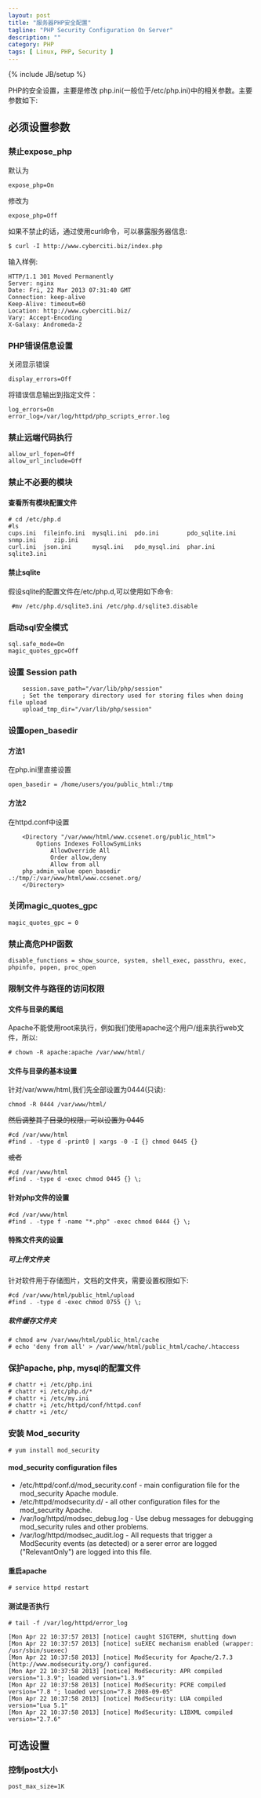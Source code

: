 ```yaml
---
layout: post
title: "服务器PHP安全配置"
tagline: "PHP Security Configuration On Server"
description: ""
category: PHP
tags: [ Linux, PHP, Security ]
---
```

{% include JB/setup %}

PHP的安全设置，主要是修改 php.ini(一般位于/etc/php.ini)中的相关参数。主要参数如下:

## 必须设置参数

### 禁止expose_php

默认为 

	expose_php=On

修改为 

	expose_php=Off

如果不禁止的话，通过使用curl命令，可以暴露服务器信息:

	$ curl -I http://www.cyberciti.biz/index.php

输入样例:

	HTTP/1.1 301 Moved Permanently
	Server: nginx
	Date: Fri, 22 Mar 2013 07:31:40 GMT
	Connection: keep-alive
	Keep-Alive: timeout=60
	Location: http://www.cyberciti.biz/
	Vary: Accept-Encoding
	X-Galaxy: Andromeda-2

### PHP错误信息设置

关闭显示错误

	display_errors=Off

将错误信息输出到指定文件：

	log_errors=On
	error_log=/var/log/httpd/php_scripts_error.log

### 禁止远端代码执行

	allow_url_fopen=Off
	allow_url_include=Off

### 禁止不必要的模块

#### 查看所有模块配置文件

	# cd /etc/php.d
	#ls
	cups.ini  fileinfo.ini  mysqli.ini  pdo.ini        pdo_sqlite.ini  snmp.ini     zip.ini
	curl.ini  json.ini      mysql.ini   pdo_mysql.ini  phar.ini        sqlite3.ini

#### 禁止sqlite

假设sqlite的配置文件在/etc/php.d,可以使用如下命令:

	 #mv /etc/php.d/sqlite3.ini /etc/php.d/sqlite3.disable

### 启动sql安全模式

	sql.safe_mode=On
	magic_quotes_gpc=Off


### 设置 Session path

        session.save_path="/var/lib/php/session"
        ; Set the temporary directory used for storing files when doing file upload
        upload_tmp_dir="/var/lib/php/session"

### 设置open_basedir

#### 方法1

在php.ini里直接设置


	open_basedir = /home/users/you/public_html:/tmp

#### 方法2

在httpd.conf中设置

      	<Directory "/var/www/html/www.ccsenet.org/public_html">
        	Options Indexes FollowSymLinks
                AllowOverride All
                Order allow,deny
                Allow from all
		php_admin_value open_basedir .:/tmp/:/var/www/html/www.ccsenet.org/
        </Directory>	

### 关闭magic_quotes_gpc

	magic_quotes_gpc = 0 

### 禁止高危PHP函数

	disable_functions = show_source, system, shell_exec, passthru, exec, phpinfo, popen, proc_open

### 限制文件与路径的访问权限

#### 文件与目录的属组

Apache不能使用root来执行，例如我们使用apache这个用户/组来执行web文件，所以:

	# chown -R apache:apache /var/www/html/

#### 文件与目录的基本设置

针对/var/www/html,我们先全部设置为0444(只读):

	chmod -R 0444 /var/www/html/

<STRIKE> 然后调整其子目录的权限，可以设置为 0445 </STRIKE> 

	#cd /var/www/html
	#find . -type d -print0 | xargs -0 -I {} chmod 0445 {}	

<STRIKE> 或者</STRIKE>
 
	#cd /var/www/html
	#find . -type d -exec chmod 0445 {} \;

#### 针对php文件的设置

	#cd /var/www/html
	#find . -type f -name "*.php" -exec chmod 0444 {} \;

#### 特殊文件夹的设置

##### 可上传文件夹

针对软件用于存储图片，文档的文件夹，需要设置权限如下:
	
	#cd /var/www/html/public_html/upload
	#find . -type d -exec chmod 0755 {} \;

##### 软件缓存文件夹

	# chmod a+w /var/www/html/public_html/cache
	# echo 'deny from all' > /var/www/html/public_html/cache/.htaccess

### 保护apache, php, mysql的配置文件

	# chattr +i /etc/php.ini
	# chattr +i /etc/php.d/*
	# chattr +i /etc/my.ini
	# chattr +i /etc/httpd/conf/httpd.conf
	# chattr +i /etc/

### 安装 Mod_security

	# yum install mod_security

#### mod_security configuration files

* /etc/httpd/conf.d/mod_security.conf - main configuration file for the mod_security Apache module.
* /etc/httpd/modsecurity.d/ - all other configuration files for the mod_security Apache.
* /var/log/httpd/modsec_debug.log - Use debug messages for debugging mod_security rules and other problems.
* /var/log/httpd/modsec_audit.log - All requests that trigger a ModSecurity events (as detected) or a serer error are logged ("RelevantOnly") are logged into this file.


#### 重启apache

	# service httpd restart

#### 测试是否执行

	# tail -f /var/log/httpd/error_log

	[Mon Apr 22 10:37:57 2013] [notice] caught SIGTERM, shutting down
	[Mon Apr 22 10:37:57 2013] [notice] suEXEC mechanism enabled (wrapper: /usr/sbin/suexec)
	[Mon Apr 22 10:37:58 2013] [notice] ModSecurity for Apache/2.7.3 (http://www.modsecurity.org/) configured.
	[Mon Apr 22 10:37:58 2013] [notice] ModSecurity: APR compiled version="1.3.9"; loaded version="1.3.9"
	[Mon Apr 22 10:37:58 2013] [notice] ModSecurity: PCRE compiled version="7.8 "; loaded version="7.8 2008-09-05"
	[Mon Apr 22 10:37:58 2013] [notice] ModSecurity: LUA compiled version="Lua 5.1"
	[Mon Apr 22 10:37:58 2013] [notice] ModSecurity: LIBXML compiled version="2.7.6"

## 可选设置

### 控制post大小

	post_max_size=1K

